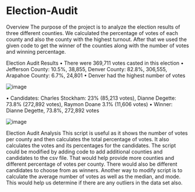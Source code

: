 # Election-Audit


Overview
The purpose of the project is to analyze the election results of three different counties. We calculated the percentage of votes of each county and also the county with the highest turnout. After that we used the given code to get the winner of the counties along with the number of votes and winning percentage.

Election Audit Results
•	There were 369,711 votes casted in this election
•	Jefferson County: 10.5%, 38,855, Denver County: 82.8%, 306,555, Arapahoe County: 6.7%, 24,801
•	Denver had the highest number of votes

![image](https://user-images.githubusercontent.com/8925001/119275837-239ac480-bbcc-11eb-8fe1-3ff156487aeb.png)

•	Candidates: Charles Stockham: 23% (85,213 votes), Dianne Degette: 73.8% (272,892 votes), Raymon Doane 3.1% (11,606 votes)
•	Winner: Dianne Degette, 73.8%, 272,892 votes

![image](https://user-images.githubusercontent.com/8925001/119275841-2f868680-bbcc-11eb-96d2-d1ce1855cbe9.png)

Election Audit Analysis
This script is useful as it shows the number of votes per county and then calculates the total percentage of votes. It also calculates the votes and its percentages for the candidates. The script could be modified by adding code to add additional counties and candidates to the csv file. That would help provide more counties and different percentage of votes per county. There would also be different candidates to choose from as winners. Another way to modify script is to calculate the average number of votes as well as the median, and mode. This would help us determine if there are any outliers in the data set also.

